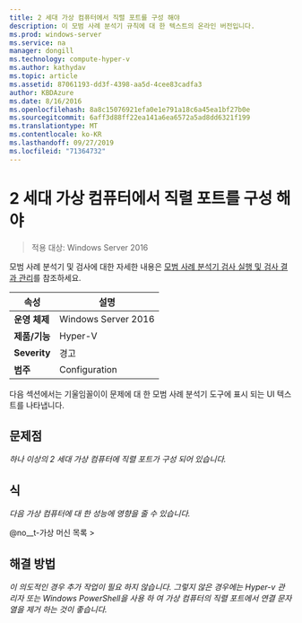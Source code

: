 ```yaml
---
title: 2 세대 가상 컴퓨터에서 직렬 포트를 구성 해야
description: 이 모범 사례 분석기 규칙에 대 한 텍스트의 온라인 버전입니다.
ms.prod: windows-server
ms.service: na
manager: dongill
ms.technology: compute-hyper-v
ms.author: kathydav
ms.topic: article
ms.assetid: 87061193-dd3f-4398-aa5d-4cee83cadfa3
author: KBDAzure
ms.date: 8/16/2016
ms.openlocfilehash: 8a8c15076921efa0e1e791a18c6a45ea1bf27b0e
ms.sourcegitcommit: 6aff3d88ff22ea141a6ea6572a5ad8dd6321f199
ms.translationtype: MT
ms.contentlocale: ko-KR
ms.lasthandoff: 09/27/2019
ms.locfileid: "71364732"
---
```

# <a name="serial-ports-should-not-be-configured-on-generation-2-virtual-machines"></a>2 세대 가상 컴퓨터에서 직렬 포트를 구성 해야

>적용 대상: Windows Server 2016

모범 사례 분석기 및 검사에 대한 자세한 내용은 [모범 사례 분석기 검사 실행 및 검사 결과 관리](https://go.microsoft.com/fwlink/p/?LinkID=223177)를 참조하세요.  
  
|속성|설명|  
|-|-|  
|**운영 체제**|Windows Server 2016|  
|**제품/기능**|Hyper-V|  
|**Severity**|경고|  
|**범주**|Configuration|  
  
다음 섹션에서는 기울임꼴이이 문제에 대 한 모범 사례 분석기 도구에 표시 되는 UI 텍스트를 나타냅니다.  
  
## <a name="issue"></a>**문제점**  
*하나 이상의 2 세대 가상 컴퓨터에 직렬 포트가 구성 되어 있습니다.*  
  
## <a name="impact"></a>**식**  
*다음 가상 컴퓨터에 대 한 성능에 영향을 줄 수 있습니다.*  
  
@no__t-가상 머신 목록 >  
  
## <a name="resolution"></a>**해결 방법**  
*이 의도적인 경우 추가 작업이 필요 하지 않습니다. 그렇지 않은 경우에는 Hyper-v 관리자 또는 Windows PowerShell을 사용 하 여 가상 컴퓨터의 직렬 포트에서 연결 문자열을 제거 하는 것이 좋습니다.*  
  


